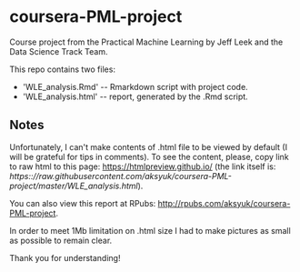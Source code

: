 # coursera-PML-project
Course project from the Practical Machine Learning by Jeff Leek and the Data Science Track Team.

This repo contains two files:  
  
* 'WLE_analysis.Rmd' -- Rmarkdown script with project code.  
* 'WLE_analysis.html' -- report, generated by the .Rmd script.  

## Notes
Unfortunately, I can't make contents of .html file to be viewed by default (I will be grateful for tips in comments). To see the content, please, copy link to raw html to this page: https://htmlpreview.github.io/ (the link itself is: *https:&#58;//raw.githubusercontent.com/aksyuk/coursera-PML-project/master/WLE_analysis.html*).  
  
You can also view this report at RPubs: http://rpubs.com/aksyuk/coursera-PML-project.
  
In order to meet 1Mb limitation on .html size I had to make pictures as small as possible to remain clear.

Thank you for understanding!
